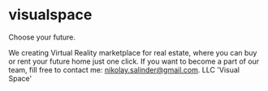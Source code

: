 # visualspace 
Choose your future.

We creating Virtual Reality marketplace for real estate,
where you can buy or rent your future home just one click.
If you want to become a part of our team,
fill free to contact me: nikolay.salinder@gmail.com.
LLC 'Visual Space'
